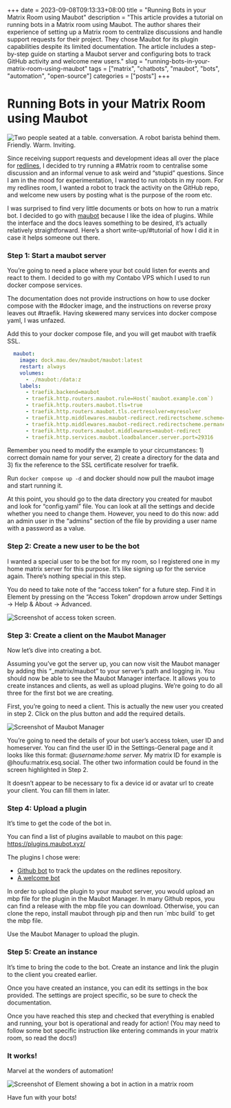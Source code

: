 +++ 
date = 2023-09-08T09:13:33+08:00
title = "Running Bots in your Matrix Room using Maubot"
description = "This article provides a tutorial on running bots in a Matrix room using Maubot. The author shares their experience of setting up a Matrix room to centralize discussions and handle support requests for their project. They chose Maubot for its plugin capabilities despite its limited documentation. The article includes a step-by-step guide on starting a Maubot server and configuring bots to track GitHub activity and welcome new users."
slug = "running-bots-in-your-matrix-room-using-maubot"
tags = ["matrix", "chatbots", "maubot", "bots", "automation", "open-source"]
categories = ["posts"]
+++

# Running Bots in your Matrix Room using Maubot

![Two people seated at a table. conversation. A robot barista behind them. Friendly. Warm. Inviting.](https://res.cloudinary.com/lovelawrobots/image/upload/s--cD1SqLno--/f_auto,q_auto/v1/blog-images/vrcxnb9o7gjaz9vvsatv)

Since receiving support requests and development ideas all over the place for [redlines](https://www.lovelawrobots.com/workshopping-my-little-story-about-redlines), I decided to try running a #Matrix room to centralise some discussion and an informal venue to ask weird and “stupid” questions. Since I am in the mood for experimentation, I wanted to run robots in my room. For my redlines room, I wanted a robot to track the activity on the GitHub repo, and welcome new users by posting what is the purpose of the room etc.

I was surprised to find very little documents or bots on how to run a matrix bot. I decided to go with [maubot](https://github.com/maubot/maubot) because I like the idea of plugins. While the interface and the docs leaves something to be desired, it’s actually relatively straightforward. Here’s a short write-up/#tutorial of how I did it in case it helps someone out there.

<!--more-->

### Step 1: Start a maubot server

You’re going to need a place where your bot could listen for events and react to them. I decided to go with my Contabo VPS which I used to run docker compose services.

The documentation does not provide instructions on how to use docker compose with the #docker image, and the instructions on reverse proxy leaves out #traefik. Having skewered many services into docker compose yaml, I was unfazed.

Add this to your docker compose file, and you will get maubot with traefik SSL.

```yaml
  maubot:
    image: dock.mau.dev/maubot/maubot:latest
    restart: always
    volumes:
      - ./maubot:/data:z
    labels:
      - traefik.backend=maubot
      - traefik.http.routers.maubot.rule=Host(`maubot.example.com`)
      - traefik.http.routers.maubot.tls=true
      - traefik.http.routers.maubot.tls.certresolver=myresolver
      - traefik.http.middlewares.maubot-redirect.redirectscheme.scheme=https
      - traefik.http.middlewares.maubot-redirect.redirectscheme.permanent=true
      - traefik.http.routers.maubot.middlewares=maubot-redirect
      - traefik.http.services.maubot.loadbalancer.server.port=29316
```

Remember you need to modify the example to your circumstances: 1) correct domain name for your server, 2) create a directory for the data  and 3) fix the reference to the SSL certificate resolver for traefik.

Run `docker compose up -d` and docker should now pull the maubot image and start running it.

At this point, you should go to the data directory you created for maubot and look for “config.yaml” file. You can look at all the settings and decide whether you need to change them. However, you need to do this now: add an admin user in the “admins” section of the file by providing a user name with a password as a value.

### Step 2: Create a new user to be the bot

I wanted a special user to be the bot for my room, so I registered one in my home matrix server for this purpose. It’s like signing up for the service again. There’s nothing special in this step.

You do need to take note of the “access token” for a future step. Find it in Element by pressing on the “Access Token” dropdown arrow under Settings -> Help & About -> Advanced.

![Screenshot of access token screen.](https://res.cloudinary.com/lovelawrobots/image/upload/s--_9etdjk4--/f_auto,q_auto/v1/blog-images/wgpbe4qu4flrpwcandus)

### Step 3: Create a client on the Maubot Manager

Now let’s dive into creating a bot.

Assuming you’ve got the server up, you can now visit the Maubot manager by adding this “_matrix/maubot” to your server’s path and logging in. You should now be able to see the Maubot Manager interface. It allows you to create instances and clients, as well as upload plugins. We’re going to do all three for the first bot we are creating. 

First, you’re going to need a client. This is actually the new user you created in step 2. Click on the plus button and add the required details.

![Screenshot of Maubot Manager ](https://res.cloudinary.com/lovelawrobots/image/upload/s--ipZ5Gpx1--/f_auto,q_auto/v1/blog-images/uqqtf11wlpgco48jrp6p)

You’re going to need the details of your bot user’s access token, user ID and homeserver. You can find the user ID in the Settings-General page and it looks like this format: @_username:home server._ My matrix ID for example is @houfu:matrix.esq.social. The other two information could be found in the screen highlighted in Step 2.

It doesn’t appear to be necessary to fix a device id or avatar url to create your client. You can fill them in later.

### Step 4: Upload a plugin

It’s time to get the code of the bot in.

You can find a list of plugins available to maubot on this page: https://plugins.maubot.xyz/

The plugins I chose were:

* [Github bot](https://github.com/maubot/github) to track the updates on the redlines repository.
* [A welcome bot](https://github.com/williamkray/maubot-welcome)

In order to upload the plugin to your maubot server, you would upload an mbp file for the plugin in the Maubot Manager. In many Github repos, you can find a release with the mbp file you can download. Otherwise, you can clone the repo, install maubot through pip and then run \`mbc build\` to get the mbp file.

Use the Maubot Manager to upload the plugin.

### Step 5: Create an instance

It’s time to bring the code to the bot. Create an instance and link the plugin to the client you created earlier.

Once you have created an instance, you can edit its settings in the box provided. The settings are project specific, so be sure to check the documentation.

Once you have reached this step and checked that everything is enabled and running, your bot is operational and ready for action! (You may need to follow some bot specific instruction like entering commands in your matrix room, so read the docs!)

### It works!

Marvel at the wonders of automation!

![Screenshot of Element showing a bot in action in a matrix room](https://res.cloudinary.com/lovelawrobots/image/upload/s--du5d2VOD--/f_auto,q_auto/v1/blog-images/rzigid0xhjp3zpquf1dz)

Have fun with your bots!